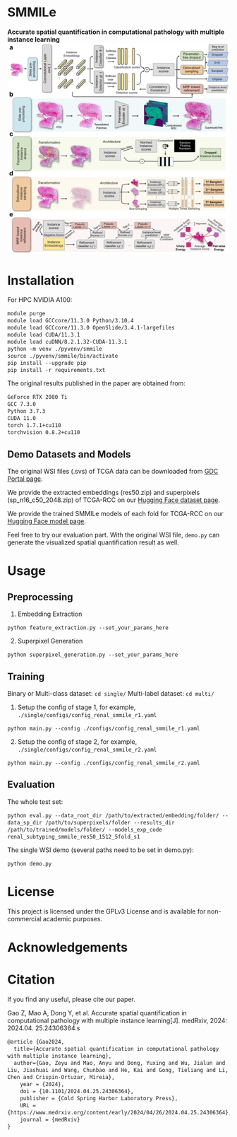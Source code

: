 # SMMILe
**Accurate spatial quantification in computational pathology with multiple instance learning**
![Graphic](SMMILeGraphic.png)

# Installation

For HPC NVIDIA A100:
```
module purge
module load GCCcore/11.3.0 Python/3.10.4
module load GCCcore/11.3.0 OpenSlide/3.4.1-largefiles
module load CUDA/11.3.1
module load cuDNN/8.2.1.32-CUDA-11.3.1
python -m venv ./pyvenv/smmile
source ./pyvenv/smmile/bin/activate
pip install --upgrade pip
pip install -r requirements.txt
```

The original results published in the paper are obtained from:
```
GeForce RTX 2080 Ti
GCC 7.3.0
Python 3.7.3
CUDA 11.0
torch 1.7.1+cu110
torchvision 0.8.2+cu110
```
## Demo Datasets and Models

The original WSI files (.svs) of TCGA data can be downloaded from [GDC Portal page](https://portal.gdc.cancer.gov/v1/repository).

We provide the extracted embeddings (res50.zip) and superpixels (sp_n16_c50_2048.zip) of TCGA-RCC on our [Hugging Face dataset page](https://huggingface.co/datasets/zeyugao/SMMILe_Renal3).

We provide the trained SMMILe models of each fold for TCGA-RCC on our [Hugging Face model page](https://huggingface.co/zeyugao/SMMILe_Renal3).

Feel free to try our evaluation part. With the original WSI file, ```demo.py``` can generate the visualized spatial quantification result as well.

# Usage
## Preprocessing
1. Embedding Extraction
```
python feature_extraction.py --set_your_params_here
```
2. Superpixel Generation
```
python superpixel_generation.py --set_your_params_here
```

## Training

Binary or Multi-class dataset: ``` cd single/ ```
Multi-label dataset: ``` cd multi/ ```

1. Setup the config of stage 1, for example, ```./single/configs/config_renal_smmile_r1.yaml```
```
python main.py --config ./configs/config_renal_smmile_r1.yaml
```
2. Setup the config of stage 2, for example, ```./single/configs/config_renal_smmile_r2.yaml```
```
python main.py --config ./configs/config_renal_smmile_r2.yaml
```

## Evaluation
The whole test set:
```
python eval.py --data_root_dir /path/to/extracted/embedding/folder/ --data_sp_dir /path/to/superpixels/folder --results_dir /path/to/trained/models/folder/ --models_exp_code renal_subtyping_smmile_res50_1512_5fold_s1
```
The single WSI demo (several paths need to be set in demo.py):
```
python demo.py
```

# License

This project is licensed under the GPLv3 License and is available for non-commercial academic purposes.

# Acknowledgements

# Citation

If you find any useful, please cite our paper.

Gao Z, Mao A, Dong Y, et al. Accurate spatial quantification in computational pathology with multiple instance learning[J]. medRxiv, 2024: 2024.04. 25.24306364.s

```
@article {Gao2024,
  title={Accurate spatial quantification in computational pathology with multiple instance learning},
  author={Gao, Zeyu and Mao, Anyu and Dong, Yuxing and Wu, Jialun and Liu, Jiashuai and Wang, Chunbao and He, Kai and Gong, Tieliang and Li, Chen and Crispin-Ortuzar, Mireia},
	year = {2024},
	doi = {10.1101/2024.04.25.24306364},
	publisher = {Cold Spring Harbor Laboratory Press},
	URL = {https://www.medrxiv.org/content/early/2024/04/26/2024.04.25.24306364},
	journal = {medRxiv}
}
```
